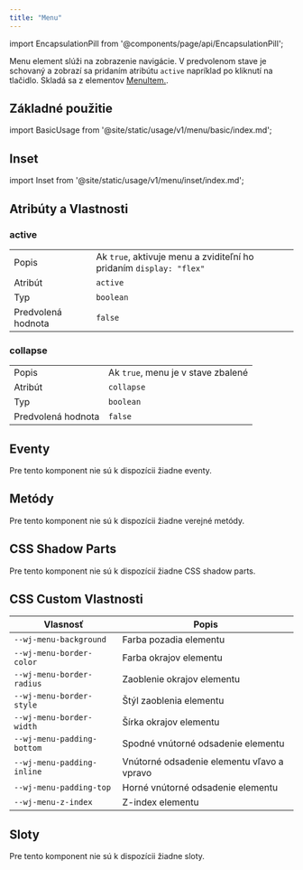 ```yaml
---
title: "Menu"
---
```


<head>
  <title>Menu: Element pre zobrazenie menu</title>
  <meta name="description" content="Menu element slúži na zobrazenie navigácie. V predvolenom stave je schovaný a zobrazí sa pridaním atribútu `active` napríklad po kliknutí na tlačidlo." />
</head>

import EncapsulationPill from '@components/page/api/EncapsulationPill';

<EncapsulationPill type="shadow" />

Menu element slúži na zobrazenie navigácie. V predvolenom stave je schovaný a zobrazí sa pridaním atribútu `active` napríklad po kliknutí na tlačidlo. Skladá sa z elementov [MenuItem.](./menu-item).

## Základné použitie

import BasicUsage from '@site/static/usage/v1/menu/basic/index.md';

<div className="xxxlarge">

<BasicUsage />

</div>


## Inset

import Inset from '@site/static/usage/v1/menu/inset/index.md';

<div className="xxxlarge">

<Inset />

</div>


## Atribúty a Vlastnosti

### active

|  |  |
| --- | --- |
| Popis | Ak `true`, aktivuje menu a zviditeľní ho pridaním `display: "flex"` |
| Atribút | `active` |
| Typ | `boolean` |
| Predvolená hodnota | `false` |

### collapse

|  |  |
| --- | --- |
| Popis | Ak `true`, menu je v stave zbalené  |
| Atribút | `collapse` |
| Typ | `boolean` |
| Predvolená hodnota | `false` |


## Eventy

Pre tento komponent nie sú k dispozícii žiadne eventy.

## Metódy

Pre tento komponent nie sú k dispozícii žiadne verejné metódy.

## CSS Shadow Parts

Pre tento komponent nie sú k dispozícií žiadne CSS shadow parts.

## CSS Custom Vlastnosti

| Vlasnosť   | Popis       |
|-----------|-------------|
| `--wj-menu-background` | Farba pozadia elementu |
| `--wj-menu-border-color` | Farba okrajov elementu |
| `--wj-menu-border-radius` | Zaoblenie okrajov elementu |
| `--wj-menu-border-style` | Štýl zaoblenia elementu |
| `--wj-menu-border-width` | Šírka okrajov elementu |
| `--wj-menu-padding-bottom` | Spodné vnútorné odsadenie elementu |
| `--wj-menu-padding-inline` | Vnútorné odsadenie elementu vľavo a vpravo |
| `--wj-menu-padding-top` | Horné vnútorné odsadenie elementu  |
| `--wj-menu-z-index` | Z-index elementu |

## Sloty

Pre tento komponent nie sú k dispozícii žiadne sloty.

